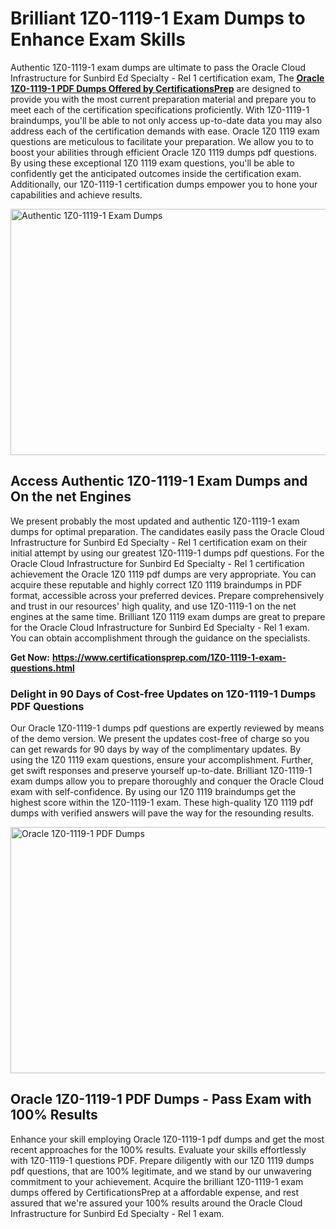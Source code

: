 <h1><strong>Brilliant 1Z0-1119-1 Exam Dumps to Enhance Exam Skills</strong></h1>
<p>Authentic 1Z0-1119-1 exam dumps are ultimate to pass the Oracle Cloud Infrastructure for Sunbird Ed Specialty - Rel 1 certification exam, The <a href="https://www.certificationsprep.com/1Z0-1119-1-exam-questions.html"><strong>Oracle 1Z0-1119-1 PDF Dumps Offered by CertificationsPrep</strong></a>&nbsp;are designed to provide you with the most current preparation material and prepare you to meet each of the certification specifications proficiently. With 1Z0-1119-1 braindumps, you'll be able to not only access up-to-date data you may also address each of the certification demands with ease. Oracle 1Z0 1119 exam questions are meticulous to facilitate your preparation. We allow you to to boost your abilities through efficient Oracle 1Z0 1119 dumps pdf questions. By using these exceptional 1Z0 1119 exam questions, you'll be able to confidently get the anticipated outcomes inside the certification exam. Additionally, our 1Z0-1119-1 certification dumps empower you to hone your capabilities and achieve results.</p>
<p><img src="https://i.imgur.com/XTkKqDV.png" alt="Authentic 1Z0-1119-1 Exam Dumps" width="700" height="394" /></p>
<h2><strong>Access Authentic 1Z0-1119-1 Exam Dumps and On the net Engines</strong></h2>
<p>We present probably the most updated and authentic 1Z0-1119-1 exam dumps for optimal preparation. The candidates easily pass the Oracle Cloud Infrastructure for Sunbird Ed Specialty - Rel 1 certification exam on their initial attempt by using our greatest 1Z0-1119-1 dumps pdf questions. For the Oracle Cloud Infrastructure for Sunbird Ed Specialty - Rel 1 certification achievement the Oracle 1Z0 1119 pdf dumps are very appropriate. You can acquire these reputable and highly correct 1Z0 1119 braindumps in PDF format, accessible across your preferred devices. Prepare comprehensively and trust in our resources' high quality, and use 1Z0-1119-1 on the net engines at the same time. Brilliant 1Z0 1119 exam dumps are great to prepare for the Oracle Cloud Infrastructure for Sunbird Ed Specialty - Rel 1 exam. You can obtain accomplishment through the guidance on the specialists.</p>
<p><strong>Get Now:</strong>&nbsp;<a href="https://www.certificationsprep.com/1Z0-1119-1-exam-questions.html"><strong>https://www.certificationsprep.com/1Z0-1119-1-exam-questions.html</strong></a></p>
<h3><strong>Delight in 90 Days of Cost-free Updates on 1Z0-1119-1 Dumps PDF Questions</strong></h3>
<p>Our Oracle 1Z0-1119-1 dumps pdf questions are expertly reviewed by means of the demo version. We present the updates cost-free of charge so you can get rewards for 90 days by way of the complimentary updates. By using the 1Z0 1119 exam questions, ensure your accomplishment. Further, get swift responses and preserve yourself up-to-date. Brilliant 1Z0-1119-1 exam dumps allow you to prepare thoroughly and conquer the Oracle Cloud exam with self-confidence. By using our 1Z0 1119 braindumps get the highest score within the 1Z0-1119-1 exam. These high-quality 1Z0 1119 pdf dumps with verified answers will pave the way for the resounding results.</p>
<p><a href="https://www.certificationsprep.com/1Z0-1119-1-exam-questions.html"><img src="https://i.imgur.com/DQYUJ45.png" alt="Oracle 1Z0-1119-1 PDF Dumps" width="700" height="394" /></a></p>
<h2><strong>Oracle 1Z0-1119-1 PDF Dumps - Pass Exam with 100% Results</strong></h2>
<p>Enhance your skill employing Oracle 1Z0-1119-1 pdf dumps and get the most recent approaches for the 100% results. Evaluate your skills effortlessly with 1Z0-1119-1 questions PDF. Prepare diligently with our 1Z0 1119 dumps pdf questions, that are 100% legitimate, and we stand by our unwavering commitment to your achievement. Acquire the brilliant 1Z0-1119-1 exam dumps offered by CertificationsPrep at a affordable expense, and rest assured that we're assured your 100% results around the Oracle Cloud Infrastructure for Sunbird Ed Specialty - Rel 1 exam.</p>
